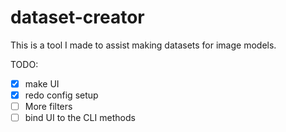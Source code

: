 # dataset-creator

This is a tool I made to assist making datasets for image models.

TODO:

- [x] make UI
- [x] redo config setup
- [ ] More filters
- [ ] bind UI to the CLI methods
